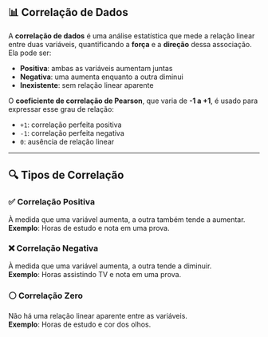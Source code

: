 ## 📊 Correlação de Dados

A **correlação de dados** é uma análise estatística que mede a relação linear entre duas variáveis, quantificando a **força** e a **direção** dessa associação. Ela pode ser:

- **Positiva**: ambas as variáveis aumentam juntas  
- **Negativa**: uma aumenta enquanto a outra diminui  
- **Inexistente**: sem relação linear aparente

O **coeficiente de correlação de Pearson**, que varia de **-1 a +1**, é usado para expressar esse grau de relação:

- `+1`: correlação perfeita positiva  
- `-1`: correlação perfeita negativa  
- `0`: ausência de relação linear

---

## 🔍 Tipos de Correlação

### ✅ Correlação Positiva
À medida que uma variável aumenta, a outra também tende a aumentar.  
**Exemplo**: Horas de estudo e nota em uma prova.

### ❌ Correlação Negativa
À medida que uma variável aumenta, a outra tende a diminuir.  
**Exemplo**: Horas assistindo TV e nota em uma prova.

### ⚪ Correlação Zero
Não há uma relação linear aparente entre as variáveis.  
**Exemplo**: Horas de estudo e cor dos olhos.